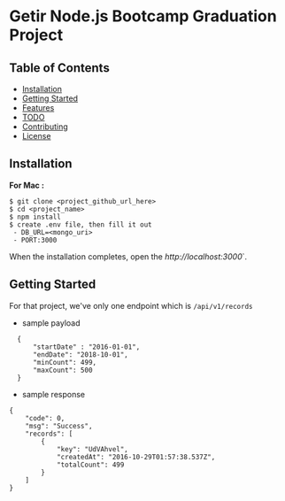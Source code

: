 # Getir Node.js Bootcamp Graduation Project

## Table of Contents

- [Installation](#installation)
- [Getting Started](#getting-started)
- [Features](#features)
- [TODO](#todo)
- [Contributing](#contributing)
- [License](#license)

## Installation

**For Mac :**

```
$ git clone <project_github_url_here>
$ cd <project_name>
$ npm install
$ create .env file, then fill it out
 - DB_URL=<mongo_uri>
 - PORT:3000

```

When the installation completes, open the _http://localhost:3000_`.

## Getting Started

For that project, we've only one endpoint which is `/api/v1/records`

- sample payload

```
  {
      "startDate" : "2016-01-01",
      "endDate": "2018-10-01",
      "minCount": 499,
      "maxCount": 500
  }
```

- sample response

```
{
    "code": 0,
    "msg": "Success",
    "records": [
        {
            "key": "UdVAhvel",
            "createdAt": "2016-10-29T01:57:38.537Z",
            "totalCount": 499
        }
    ]
}
```
